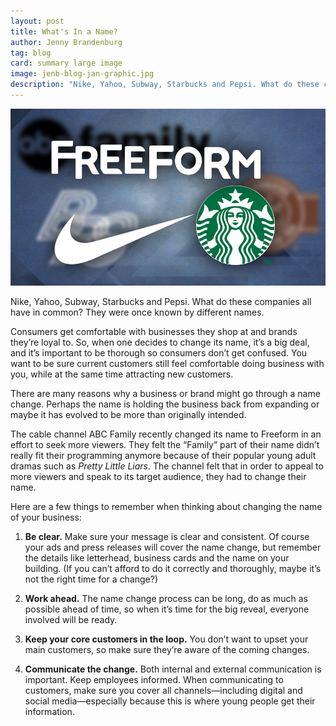 ```yaml
---
layout: post
title: What's In a Name?
author: Jenny Brandenburg
tag: blog
card: summary large image
image: jenb-blog-jan-graphic.jpg
description: "Nike, Yahoo, Subway, Starbucks and Pepsi. What do these companies all have in common? They were once known by different names."
---
```

![What's in a Name Graphic](/img/jenb-blog-jan-graphic.jpg)

Nike, Yahoo, Subway, Starbucks and Pepsi. What do these companies all have in common? They were once known by different names.

Consumers get comfortable with businesses they shop at and brands they’re loyal to. So, when one decides to change its name, it’s a big deal, and it’s important to be thorough so consumers don’t get confused. You want to be sure current customers still feel comfortable doing business with you, while at the same time attracting new customers.

There are many reasons why a business or brand might go through a name change. Perhaps the name is holding the business back from expanding or maybe it has evolved to be more than originally intended.

The cable channel ABC Family recently changed its name to Freeform in an effort to seek more viewers. They felt the “Family” part of their name didn’t really fit their programming anymore because of their popular young adult dramas such as *Pretty Little Liars*. The channel felt that in order to appeal to more viewers and speak to its target audience, they had to change their name.

Here are a few things to remember when thinking about changing the name of your business:

1.	**Be clear.** Make sure your message is clear and consistent. Of course your ads and press releases will cover the name change, but remember the details like letterhead, business cards and the name on your building. (If you can’t afford to do it correctly and thoroughly, maybe it’s not the right time for a change?)

2.	**Work ahead.** The name change process can be long, do as much as possible ahead of time, so when it’s time for the big reveal, everyone involved will be ready.

3.	**Keep your core customers in the loop.** You don’t want to upset your main customers, so make sure they’re aware of the coming changes.

4. 	**Communicate the change.**  Both internal and external communication is important. Keep employees informed. When communicating to customers, make sure you cover all channels—including digital and social media—especially because this is where young people get their information.

